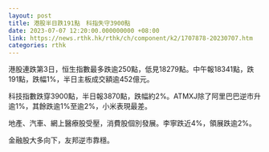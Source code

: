 ```yaml
---
layout: post
title: 港股半日跌191點　科指失守3900點
date: 2023-07-07 12:20:00.000000000 +08:00
link: https://news.rthk.hk/rthk/ch/component/k2/1707878-20230707.htm
categories: rthk
---
```


港股連跌第3日，恒生指數最多跌逾250點，低見18279點。中午報18341點，跌191點，跌幅1%，半日主板成交額逾452億元。

科技指數跌穿3900點，半日報3870點，跌幅約2%。ATMXJ除了阿里巴巴逆市升逾1%，其餘跌逾1%至逾2%，小米表現最差。

地產、汽車、網上醫療股受壓，消費股個別發展。李寧跌近4%，領展跌逾2%。

金融股大多向下，友邦逆市靠穩。
